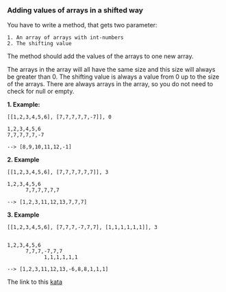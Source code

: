 ### Adding values of arrays in a shifted way

You have to write a method, that gets two parameter:
```
1. An array of arrays with int-numbers
2. The shifting value
```
The method should add the values of the arrays to one new array.

The arrays in the array will all have the same size and this size will always be greater than 0.
The shifting value is always a value from 0 up to the size of the arrays.
There are always arrays in the array, so you do not need to check for null or empty.

**1. Example:**
```
[[1,2,3,4,5,6], [7,7,7,7,7,-7]], 0

1,2,3,4,5,6
7,7,7,7,7,-7

--> [8,9,10,11,12,-1]
```
**2. Example**
```
[[1,2,3,4,5,6], [7,7,7,7,7,7]], 3

1,2,3,4,5,6
      7,7,7,7,7,7

--> [1,2,3,11,12,13,7,7,7]
```
**3. Example**
```
[[1,2,3,4,5,6], [7,7,7,-7,7,7], [1,1,1,1,1,1]], 3


1,2,3,4,5,6
      7,7,7,-7,7,7
            1,1,1,1,1,1

--> [1,2,3,11,12,13,-6,8,8,1,1,1]
```

The link to this [kata](https://www.codewars.com/kata/adding-values-of-arrays-in-a-shifted-way/java)

